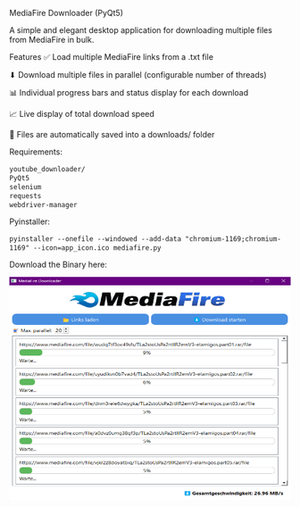 MediaFire Downloader (PyQt5)

A simple and elegant desktop application for downloading multiple files from MediaFire in bulk.

Features
✅ Load multiple MediaFire links from a .txt file

⬇ Download multiple files in parallel (configurable number of threads)

📊 Individual progress bars and status display for each download

📈 Live display of total download speed

📁 Files are automatically saved into a downloads/ folder


Requirements:

    youtube_downloader/
    PyQt5
    selenium
    requests
    webdriver-manager


Pyinstaller:

    pyinstaller --onefile --windowed --add-data "chromium-1169;chromium-1169" --icon=app_icon.ico mediafire.py


Download the Binary here:

<img src="https://github.com/GoatWithCode/MediaFire-Downloader/blob/main/Screenshot%202025-05-21%20194056.png" alt="MediaFire-downloader" width="800" height="400">
